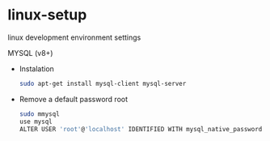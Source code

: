# linux-setup
linux development environment settings

MYSQL (v8+)

- Instalation

  ```bash
  sudo apt-get install mysql-client mysql-server
  ```
  
- Remove a default password root
  
  ```bash
  sudo mmysql
  use mysql
  ALTER USER 'root'@'localhost' IDENTIFIED WITH mysql_native_password by '';
  ```
